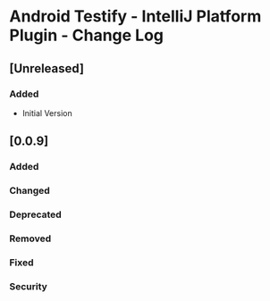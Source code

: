 # Android Testify - IntelliJ Platform Plugin - Change Log

## [Unreleased]

### Added

- Initial Version

## [0.0.9]
### Added

### Changed

### Deprecated

### Removed

### Fixed

### Security